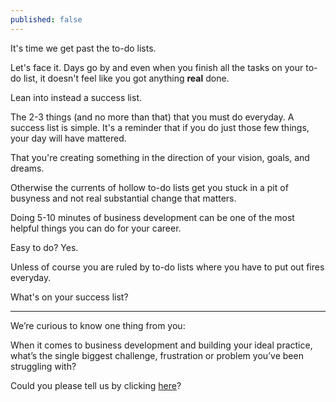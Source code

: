 ```yaml
---
published: false
---
```

It's time we get past the to-do lists.

Let's face it. Days go by and even when you finish all the tasks on your to-do list, it doesn't feel like you got anything **real** done.

Lean into instead a success list.

The 2-3 things (and no more than that) that you must do everyday. A success list is simple. It's a reminder that if you do just those few things, your day will have mattered.

That you're creating something in the direction of your vision, goals, and dreams.

Otherwise the currents of hollow to-do lists get you stuck in a pit of busyness and not real substantial change that matters.

Doing 5-10 minutes of business development can be one of the most helpful things you can do for your career. 

Easy to do? Yes.

Unless of course you are ruled by to-do lists where you have to put out fires everyday.

What's on your success list?

----

We’re curious to know one thing from you:

When it comes to business development and building your ideal practice, what’s the single biggest challenge, frustration or problem you’ve been struggling with?

Could you please tell us by clicking [here](https://tally.so/r/wkgkJw)?